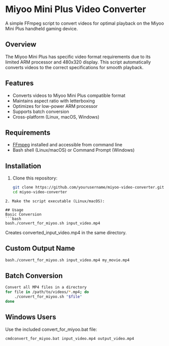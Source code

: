 # Miyoo Mini Plus Video Converter

A simple FFmpeg script to convert videos for optimal playback on the Miyoo Mini Plus handheld gaming device.

## Overview

The Miyoo Mini Plus has specific video format requirements due to its limited ARM processor and 480x320 display. This script automatically converts videos to the correct specifications for smooth playback.

## Features

- Converts videos to Miyoo Mini Plus compatible format
- Maintains aspect ratio with letterboxing
- Optimizes for low-power ARM processor
- Supports batch conversion
- Cross-platform (Linux, macOS, Windows)

## Requirements

- [FFmpeg](https://ffmpeg.org/download.html) installed and accessible from command line
- Bash shell (Linux/macOS) or Command Prompt (Windows)

## Installation

1. Clone this repository:
   ```bash
   git clone https://github.com/yourusername/miyoo-video-converter.git
   cd miyoo-video-converter
  ```
2. Make the script executable (Linux/macOS):

## Usage
Basic Conversion
```bash
bash./convert_for_miyoo.sh input_video.mp4
```

Creates converted_input_video.mp4 in the same directory.

## Custom Output Name
```bash
bash./convert_for_miyoo.sh input_video.mp4 my_movie.mp4
```
## Batch Conversion
```bash
Convert all MP4 files in a directory
for file in /path/to/videos/*.mp4; do
    ./convert_for_miyoo.sh "$file"
done
```

## Windows Users

Use the included convert_for_miyoo.bat file:
```
cmdconvert_for_miyoo.bat input_video.mp4 output_video.mp4
```
